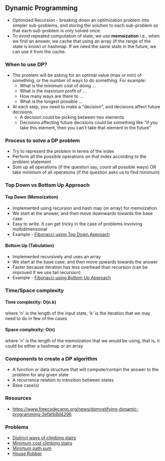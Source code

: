 ## Dynamic Programming
* Optimized Recursion - breaking down an optimization problem into simpler sub-problems, and storing the solution to each sub-problem so that each sub-problem is only solved once.
* To avoid repeated computation of state, we use **memoization** i.e., when we find an answer, we cache that using an array (if the range of the state is know) or hashmap. If we need the same state in the future, we can use it from the cache.

### When to use DP?
* The problem will be asking for an optimal value (max or min) of something, or the number of ways to do something. For example:
  * What is the minimum cost of doing ...
  * What is the maximum profit of ...
  * How many ways are there to ...
  * What is the longest possible ...
* At each step, you need to make a "decision", and decisions affect future decisions.
  * A decision could be picking between two elements
  * Decisions affecting future decisions could be something like "if you take this element, then you can't take that element in the future"

### Process to solve a DP problem
* Try to represent the problem in terms of the index
* Perform all the possible operations on that index according to the problem statement
* Sum up all operations (if the question say, count all possible ways) OR take minimum of all operations (if the question asks us to find minimum)

### Top Down vs Bottom Up Approach
#### Top Down (Memoization)
* Implemented using recursion and hash map (or array) for memoization
* We start at the answer, and then move downwards towards the base case
* Easy to write. It can get tricky in the case of problems involving multidimensional
* Example - [Fibonacci using Top Down Approach](FibonacciTopDownApproach.java)
#### Bottom Up (Tabulation)
* Implemented recursively and uses an array
* We start at the base case, and then move upwards towards the answer
* Faster because iteration has less overhead than recursion (can be improved if we use tail recursion)
* Example - [Fibonacci using Bottom Up Approach](FibonacciBottomUpApproach.java)

### Time/Space complexity
#### Time complexity: O(n.k)
where 'n' is the length of the input state, 'k' is the iteration that we may need to do in few of the cases
#### Space complexity: O(n)
where 'n' is the length of the memoization that we would be using, that is, it could be either a hashmap or an array

### Components to create a DP algorithm
* A function or data structure that will compute/contain the answer to the problem for any given state
* A recurrence relation to transition between states
* Base case(s)

### Resources
* https://www.freecodecamp.org/news/demystifying-dynamic-programming-3efafb8d4296

### Problems
* [Distinct ways of climbing stairs](ClimbingStairs.java)
* [Minimum cost climbing stairs](MinimumCostClimbingStairs.java)
* [Minimum path sum](MinimumPathSum.java)
* [House Robber](HouseRobber.java)